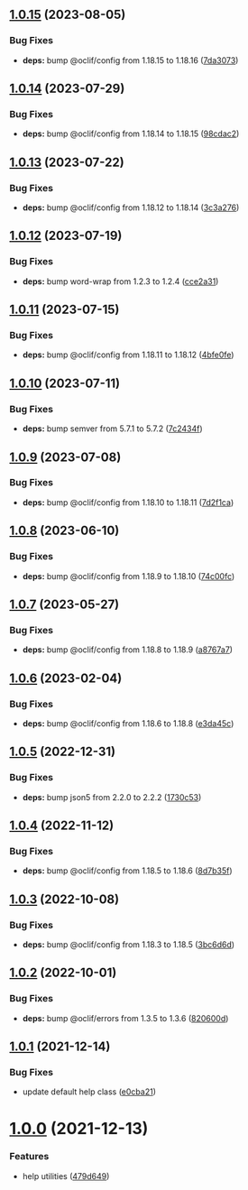 ## [1.0.15](https://github.com/oclif/help/compare/1.0.14...1.0.15) (2023-08-05)


### Bug Fixes

* **deps:** bump @oclif/config from 1.18.15 to 1.18.16 ([7da3073](https://github.com/oclif/help/commit/7da3073d7655ab7ac3cda80d772e166c9858c2f7))



## [1.0.14](https://github.com/oclif/help/compare/1.0.13...1.0.14) (2023-07-29)


### Bug Fixes

* **deps:** bump @oclif/config from 1.18.14 to 1.18.15 ([98cdac2](https://github.com/oclif/help/commit/98cdac24dc794ceac96742585e4fc5e9a5cb4e55))



## [1.0.13](https://github.com/oclif/help/compare/1.0.12...1.0.13) (2023-07-22)


### Bug Fixes

* **deps:** bump @oclif/config from 1.18.12 to 1.18.14 ([3c3a276](https://github.com/oclif/help/commit/3c3a2764cbfdb9c995ee4ba9fa01ce6f8802708b))



## [1.0.12](https://github.com/oclif/help/compare/1.0.11...1.0.12) (2023-07-19)


### Bug Fixes

* **deps:** bump word-wrap from 1.2.3 to 1.2.4 ([cce2a31](https://github.com/oclif/help/commit/cce2a3167e0c60d73c6920f2612e702486ef632a))



## [1.0.11](https://github.com/oclif/help/compare/1.0.10...1.0.11) (2023-07-15)


### Bug Fixes

* **deps:** bump @oclif/config from 1.18.11 to 1.18.12 ([4bfe0fe](https://github.com/oclif/help/commit/4bfe0fe61e170c50bfe11ee08ced79862322da01))



## [1.0.10](https://github.com/oclif/help/compare/1.0.9...1.0.10) (2023-07-11)


### Bug Fixes

* **deps:** bump semver from 5.7.1 to 5.7.2 ([7c2434f](https://github.com/oclif/help/commit/7c2434f3e0982ad69bef321103fe171fb8f16110))



## [1.0.9](https://github.com/oclif/help/compare/1.0.8...1.0.9) (2023-07-08)


### Bug Fixes

* **deps:** bump @oclif/config from 1.18.10 to 1.18.11 ([7d2f1ca](https://github.com/oclif/help/commit/7d2f1caadd91accd70dc2890af3fcbd7ed0e849b))



## [1.0.8](https://github.com/oclif/help/compare/1.0.7...1.0.8) (2023-06-10)


### Bug Fixes

* **deps:** bump @oclif/config from 1.18.9 to 1.18.10 ([74c00fc](https://github.com/oclif/help/commit/74c00fcb9fe77d1ae8acf3fce15014b5c0939f99))



## [1.0.7](https://github.com/oclif/help/compare/1.0.6...1.0.7) (2023-05-27)


### Bug Fixes

* **deps:** bump @oclif/config from 1.18.8 to 1.18.9 ([a8767a7](https://github.com/oclif/help/commit/a8767a751dd974333cdda31aaac0a1356f629471))



## [1.0.6](https://github.com/oclif/help/compare/1.0.5...1.0.6) (2023-02-04)


### Bug Fixes

* **deps:** bump @oclif/config from 1.18.6 to 1.18.8 ([e3da45c](https://github.com/oclif/help/commit/e3da45c8fbeae13b24be9ee37e22a938bcb12bbd))



## [1.0.5](https://github.com/oclif/help/compare/1.0.4...1.0.5) (2022-12-31)


### Bug Fixes

* **deps:** bump json5 from 2.2.0 to 2.2.2 ([1730c53](https://github.com/oclif/help/commit/1730c53db449e6c19de5794b38f708c3eb87e7de))



## [1.0.4](https://github.com/oclif/help/compare/1.0.3...1.0.4) (2022-11-12)


### Bug Fixes

* **deps:** bump @oclif/config from 1.18.5 to 1.18.6 ([8d7b35f](https://github.com/oclif/help/commit/8d7b35f3577350a8f7688a1b19992b9baf6418b4))



## [1.0.3](https://github.com/oclif/help/compare/1.0.2...1.0.3) (2022-10-08)


### Bug Fixes

* **deps:** bump @oclif/config from 1.18.3 to 1.18.5 ([3bc6d6d](https://github.com/oclif/help/commit/3bc6d6dd41dc75c25dc5995e365f0827687cb8c5))



## [1.0.2](https://github.com/oclif/help/compare/v1.0.1...1.0.2) (2022-10-01)


### Bug Fixes

* **deps:** bump @oclif/errors from 1.3.5 to 1.3.6 ([820600d](https://github.com/oclif/help/commit/820600dd63083e9d7bd9c710b0e502d4979794c3))



## [1.0.1](https://github.com/oclif/help/compare/v1.0.0...v1.0.1) (2021-12-14)


### Bug Fixes

* update default help class ([e0cba21](https://github.com/oclif/help/commit/e0cba211f293088e7ddbac857b8ac939559b5854))



# [1.0.0](https://github.com/oclif/help/compare/479d649901df42f44814923668e2526793ecb627...v1.0.0) (2021-12-13)


### Features

* help utilities ([479d649](https://github.com/oclif/help/commit/479d649901df42f44814923668e2526793ecb627))



